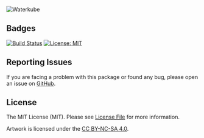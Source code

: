 ![Waterkube](https://user-images.githubusercontent.com/1419087/184472346-3e7e35e6-6eb9-408d-8127-a6d74dd0bcd8.png)

## Badges

[![Build Status](https://github.com/waterkube/waterkube/workflows/tests/badge.svg)](https://github.com/waterkube/waterkube/actions)
[![License: MIT](https://img.shields.io/badge/License-MIT-brightgreen.svg)](LICENSE.md)

## Reporting Issues

If you are facing a problem with this package or found any bug, please open an issue on [GitHub](https://github.com/waterkube/waterkube/issues).

## License

The MIT License (MIT). Please see [License File](LICENSE.md) for more information.

Artwork is licensed under the [CC BY-NC-SA 4.0](https://creativecommons.org/licenses/by-nc-sa/4.0/).
